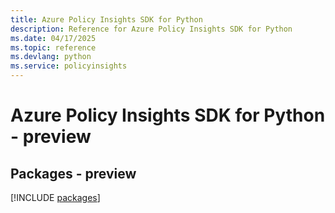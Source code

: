 ```yaml
---
title: Azure Policy Insights SDK for Python
description: Reference for Azure Policy Insights SDK for Python
ms.date: 04/17/2025
ms.topic: reference
ms.devlang: python
ms.service: policyinsights
---
```

# Azure Policy Insights SDK for Python - preview
## Packages - preview
[!INCLUDE [packages](policy-insights-index.md)]